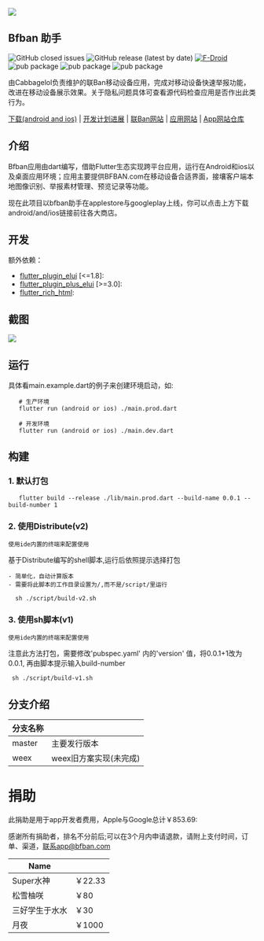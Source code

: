 ![](https://bfban-app.cabbagelol.net/images/github.app.bigpicture.v2.png)

## Bfban 助手

![GitHub closed issues](https://img.shields.io/github/issues-closed/cabbagelol/bfban-app-mobile)
![GitHub release (latest by date)](https://img.shields.io/github/v/release/cabbagelol/bfban-app-mobile)
[<img src="https://img.shields.io/f-droid/v/com.cabbagelol.bfban?logo=fdroid&logoColor=white"
    alt="F-Droid">](https://f-droid.org/packages/com.cabbagelol.bfban)
![pub package](https://img.shields.io/badge/ios-yes-green)
![pub package](https://img.shields.io/badge/desktop_ios-yes-green)
![pub package](https://img.shields.io/badge/android-yes-green)

由Cabbagelol负责维护的联Ban移动设备应用，完成对移动设备快速举报功能，改进在移动设备展示效果。关于隐私问题具体可查看源代码检查应用是否作出此类行为。

[下载(android and ios)](https://bfban-app.cabbagelol.net) |
[开发计划进展](https://trello.com/b/ZECQnnEz/bfban-app) |
[联Ban网站](https://bfban.com) |
[应用网站](http://bfban-app.cabbagelol.net) |
[App网站仓库](https://github.com/hll-gun-calculator/website)

## 介绍

Bfban应用由dart编写，借助Flutter生态实现跨平台应用，运行在Android和ios以及桌面应用环境；应用主要提供BFBAN.com在移动设备合适界面，接壤客户端本地图像识别、举报素材管理、预览记录等功能。

现在此项目以bfban助手在applestore与googleplay上线，你可以点击上方下载android/and/ios链接前往各大商店。

## 开发

额外依赖：

* [flutter_plugin_elui](https://github.com/cabbagelol/flutter-elui-plugin) [<=1.8]:
* [flutter_plugin_plus_elui](https://github.com/ElementUserInterface/flutter-elui-plus-plugin) [>=3.0]:
* [flutter_rich_html](https://github.com/cabbagelol/rich_html-d20822):

## 截图

![](https://github.com/cabbagelol/bfban-app-website/blob/main/images/screenshots.png?raw=true)

## 运行

具体看main.example.dart的例子来创建环境启动，如:

```shell
   # 生产环境
   flutter run (android or ios) ./main.prod.dart

   # 开发环境   
   flutter run (android or ios) ./main.dev.dart
```

## 构建

### 1. 默认打包

```shell
   flutter build --release ./lib/main.prod.dart --build-name 0.0.1 --build-number 1
```

### 2. 使用Distribute(v2)

    使用ide内置的终端来配置使用

基于Distribute编写的shell脚本,运行后依照提示选择打包

    - 简单化，自动计算版本
    - 需要将此脚本的工作目录设置为/,而不是/script/里运行

```shell   
  sh ./script/build-v2.sh
```

### 3. 使用sh脚本(v1)

    使用ide内置的终端来配置使用

注意此方法打包，需要修改'pubspec.yaml'
内的'version'
值，将0.0.1+1改为0.0.1,
再由脚本提示输入build-number

```shell
 sh ./script/build-v1.sh
```

## 分支介绍

| 分支名称   |                |
|--------|----------------|
| master | 主要发行版本         |
| weex   | weex旧方案实现(未完成) |

# 捐助

此捐助是用于app开发者费用，Apple与Google总计￥853.69:

感谢所有捐助者，排名不分前后;可以在3个月内申请退款，请附上支付时间，订单、渠道，联系app@bfban.com

| Name    |        |
|---------|--------|
| Super水神 | ￥22.33 
| 松雪柚咲    | ￥80    
| 三好学生于水水 | ￥30    
| 月夜      | ￥1000  
